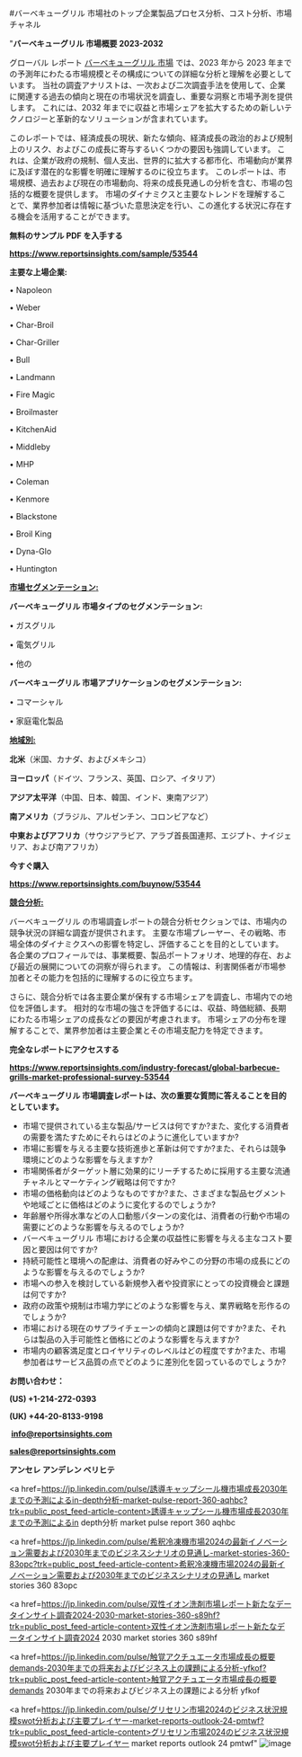 #バーベキューグリル 市場社のトップ企業製品プロセス分析、コスト分析、市場チャネル

"<strong>バーベキューグリル 市場概要 2023-2032</strong>

グローバル レポート <a href=https://www.reportsinsights.com/sample/53544>バーベキューグリル 市場</a> では、2023 年から 2023 年までの予測年にわたる市場規模とその構成についての詳細な分析と理解を必要としています。 当社の調査アナリストは、一次および二次調査手法を使用して、企業に関連する過去の傾向と現在の市場状況を調査し、重要な洞察と市場予測を提供します。 これには、2032 年までに収益と市場シェアを拡大​​するための新しいテクノロジーと革新的なソリューションが含まれています。

このレポートでは、経済成長の現状、新たな傾向、経済成長の政治的および規制上のリスク、およびこの成長に寄与するいくつかの要因も強調しています。 これは、企業が政府の規制、個人支出、世界的に拡大する都市化、市場動向が業界に及ぼす潜在的な影響を明確に理解するのに役立ちます。 このレポートは、市場規模、過去および現在の市場動向、将来の成長見通しの分析を含む、市場の包括的な概要を提供します。 市場のダイナミクスと主要なトレンドを理解することで、業界参加者は情報に基づいた意思決定を行い、この進化する状況に存在する機会を活用することができます。

<strong><b>無料のサンプル PDF を入手する</b></strong>

<a href=https://www.reportsinsights.com/sample/53544><strong><u>https://www.reportsinsights.com/sample/53544</u></strong></a>

<strong>主要な上場企業:</strong>

• Napoleon

• Weber

• Char-Broil

• Char-Griller

• Bull

• Landmann

• Fire Magic

• Broilmaster

• KitchenAid

• Middleby

• MHP

• Coleman

• Kenmore

• Blackstone

• Broil King

• Dyna-Glo

• Huntington

<strong><u>市場セグメンテーション</u></strong><strong><u>:</u></strong>

<strong>バーベキューグリル 市場タイプのセグメンテーション:</strong>

• ガスグリル

• 電気グリル

• 他の

<strong>バーベキューグリル 市場アプリケーションのセグメンテーション:</strong>

• コマーシャル

• 家庭電化製品

<strong><u>地域別</u></strong><strong><u>:</u></strong>

<strong>北米</strong>（米国、カナダ、およびメキシコ）

<strong>ヨーロッパ</strong>（ドイツ、フランス、英国、ロシア、イタリア）

<strong>アジア太平洋</strong>（中国、日本、韓国、インド、東南アジア）

<strong>南アメリカ</strong>（ブラジル、アルゼンチン、コロンビアなど）

<strong>中東およびアフリカ</strong>（サウジアラビア、アラブ首長国連邦、エジプト、ナイジェリア、および南アフリカ）

<strong>今すぐ購入</strong>

<a href=https://www.reportsinsights.com/buynow/53544><strong><u>https://www.reportsinsights.com/buynow/53544</u></strong></a>

<strong><u>競合分析:</u></strong>

バーベキューグリル の市場調査レポートの競合分析セクションでは、市場内の競争状況の詳細な調査が提供されます。 主要な市場プレーヤー、その戦略、市場全体のダイナミクスへの影響を特定し、評価することを目的としています。 各企業のプロフィールでは、事業概要、製品ポートフォリオ、地理的存在、および最近の展開についての洞察が得られます。 この情報は、利害関係者が市場参加者とその能力を包括的に理解するのに役立ちます。

さらに、競合分析では各主要企業が保有する市場シェアを調査し、市場内での地位を評価します。 相対的な市場の強さを評価するには、収益、時価総額、長期にわたる市場シェアの成長などの要因が考慮されます。 市場シェアの分布を理解することで、業界参加者は主要企業とその市場支配力を特定できます。

<strong>完全なレポートにアクセスする</strong>

<a href=https://www.reportsinsights.com/industry-forecast/global-barbecue-grills-market-professional-survey-53544><strong><u><b>https://www.reportsinsights.com/industry-forecast/global-barbecue-grills-market-professional-survey-53544</b></u></strong></a>

<strong><b>バーベキューグリル 市場調査レポートは、次の重要な質問に答えることを目的としています。</b></strong>
<ul>
  <li>市場で提供されている主な製品/サービスは何ですか?また、変化する消費者の需要を満たすためにそれらはどのように進化していますか?</li>
  <li>市場に影響を与える主要な技術進歩と革新は何ですか?また、それらは競争環境にどのような影響を与えますか?</li>
  <li>市場関係者がターゲット層に効果的にリーチするために採用する主要な流通チャネルとマーケティング戦略は何ですか?</li>
  <li>市場の価格動向はどのようなものですか?また、さまざまな製品セグメントや地域ごとに価格はどのように変化するのでしょうか?</li>
  <li>年齢層や所得水準などの人口動態パターンの変化は、消費者の行動や市場の需要にどのような影響を与えるのでしょうか?</li>
  <li>バーベキューグリル 市場における企業の収益性に影響を与える主なコスト要因と要因は何ですか?</li>
  <li>持続可能性と環境への配慮は、消費者の好みやこの分野の市場の成長にどのような影響を与えるのでしょうか?</li>
  <li>市場への参入を検討している新規参入者や投資家にとっての投資機会と課題は何ですか?</li>
  <li>政府の政策や規制は市場力学にどのような影響を与え、業界戦略を形作るのでしょうか?</li>
  <li>市場における現在のサプライチェーンの傾向と課題は何ですか?また、それらは製品の入手可能性と価格にどのような影響を与えますか?</li>
  <li>市場内の顧客満足度とロイヤリティのレベルはどの程度ですか?また、市場参加者はサービス品質の点でどのように差別化を図っているのでしょうか?</li>
</ul>
<strong>お問い合わせ：</strong>

<strong>(US) +1-214-272-0393</strong>

<strong>(UK) +44-20-8133-9198</strong>

<strong> </strong><a href=info@reportsinsights.com><strong><u>info@reportsinsights.com</u></strong></a>

<a href=sales@reportsinsights.com><strong><u>sales@reportsinsights.com</u></strong></a>

<strong>アンセレ アンデレン ベリヒテ</strong>

<a href=https://jp.linkedin.com/pulse/誘導キャップシール機市場成長2030年までの予測によるin-depth分析-market-pulse-report-360-aqhbc?trk=public_post_feed-article-content>誘導キャップシール機市場成長2030年までの予測によるin depth分析 market pulse report 360 aqhbc</a>

<a href=https://jp.linkedin.com/pulse/希釈冷凍機市場2024の最新イノベーション需要および2030年までのビジネスシナリオの見通し-market-stories-360-83opc?trk=public_post_feed-article-content>希釈冷凍機市場2024の最新イノベーション需要および2030年までのビジネスシナリオの見通し market stories 360 83opc</a>

<a href=https://jp.linkedin.com/pulse/双性イオン洗剤市場レポート新たなデータインサイト調査2024-2030-market-stories-360-s89hf?trk=public_post_feed-article-content>双性イオン洗剤市場レポート新たなデータインサイト調査2024 2030 market stories 360 s89hf</a>

<a href=https://jp.linkedin.com/pulse/触覚アクチュエータ市場成長の概要demands-2030年までの将来およびビジネス上の課題による分析-yfkof?trk=public_post_feed-article-content>触覚アクチュエータ市場成長の概要demands 2030年までの将来およびビジネス上の課題による分析 yfkof</a>

<a href=https://jp.linkedin.com/pulse/グリセリン市場2024のビジネス状況規模swot分析および主要プレイヤー-market-reports-outlook-24-pmtwf?trk=public_post_feed-article-content>グリセリン市場2024のビジネス状況規模swot分析および主要プレイヤー market reports outlook 24 pmtwf</a>"
![image](https://github.com/aanak123/RIMarketer1/assets/158471119/9555d9de-b8a0-4ae7-be24-bd04c9f5cbae)

